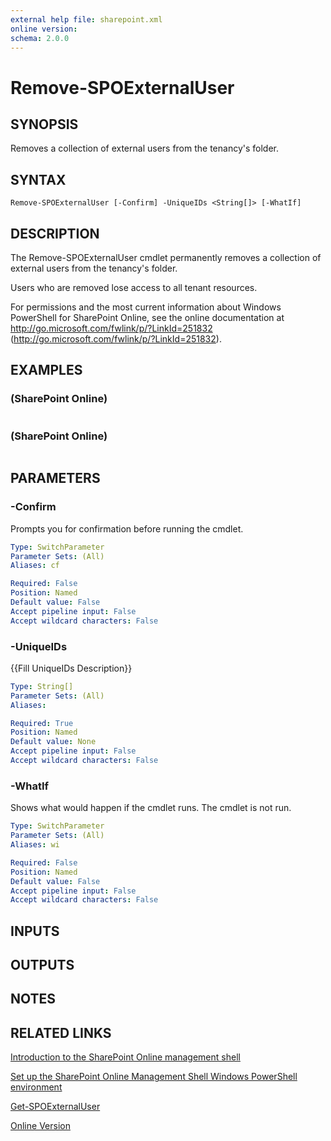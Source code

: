 ```yaml
---
external help file: sharepoint.xml
online version: 
schema: 2.0.0
---
```


# Remove-SPOExternalUser

## SYNOPSIS
Removes a collection of external users from the tenancy's folder.

## SYNTAX

```
Remove-SPOExternalUser [-Confirm] -UniqueIDs <String[]> [-WhatIf]
```

## DESCRIPTION
The Remove-SPOExternalUser cmdlet permanently removes a collection of external users from the tenancy's folder.

Users who are removed lose access to all tenant resources.

For permissions and the most current information about Windows PowerShell for SharePoint Online, see the online documentation at http://go.microsoft.com/fwlink/p/?LinkId=251832 (http://go.microsoft.com/fwlink/p/?LinkId=251832).

## EXAMPLES

### (SharePoint Online)
```

```

### (SharePoint Online)
```

```

## PARAMETERS

### -Confirm
Prompts you for confirmation before running the cmdlet.

```yaml
Type: SwitchParameter
Parameter Sets: (All)
Aliases: cf

Required: False
Position: Named
Default value: False
Accept pipeline input: False
Accept wildcard characters: False
```

### -UniqueIDs
{{Fill UniqueIDs Description}}

```yaml
Type: String[]
Parameter Sets: (All)
Aliases: 

Required: True
Position: Named
Default value: None
Accept pipeline input: False
Accept wildcard characters: False
```

### -WhatIf
Shows what would happen if the cmdlet runs.
The cmdlet is not run.

```yaml
Type: SwitchParameter
Parameter Sets: (All)
Aliases: wi

Required: False
Position: Named
Default value: False
Accept pipeline input: False
Accept wildcard characters: False
```

## INPUTS

## OUTPUTS

## NOTES

## RELATED LINKS

[Introduction to the SharePoint Online management shell]()

[Set up the SharePoint Online Management Shell Windows PowerShell environment]()

[Get-SPOExternalUser]()

[Online Version](http://technet.microsoft.com/EN-US/library/3567d973-e7cf-4550-826b-5b2ef7190a58(Office.15).aspx)

